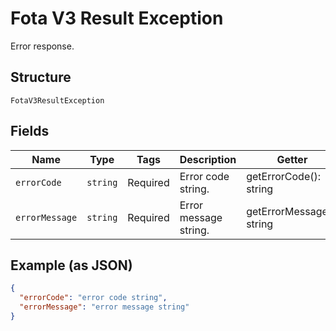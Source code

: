 
# Fota V3 Result Exception

Error response.

## Structure

`FotaV3ResultException`

## Fields

| Name | Type | Tags | Description | Getter | Setter |
|  --- | --- | --- | --- | --- | --- |
| `errorCode` | `string` | Required | Error code string. | getErrorCode(): string | setErrorCode(string errorCode): void |
| `errorMessage` | `string` | Required | Error message string. | getErrorMessage(): string | setErrorMessage(string errorMessage): void |

## Example (as JSON)

```json
{
  "errorCode": "error code string",
  "errorMessage": "error message string"
}
```

